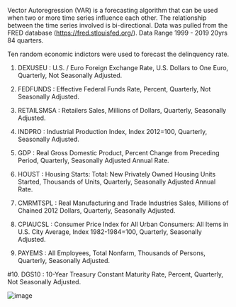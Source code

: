 Vector Autoregression (VAR) is a forecasting algorithm that can be used when two or more time series influence each other. The relationship between the time series involved is bi-directional. Data was pulled from the FRED database (https://fred.stlouisfed.org/). Data Range 1999 - 2019 20yrs 84 quarters.

Ten random economic indictors were used to forecast the delinquency rate.
1. DEXUSEU : U.S. / Euro Foreign Exchange Rate, U.S. Dollars to One Euro, Quarterly, Not Seasonally Adjusted.

2. FEDFUNDS : Effective Federal Funds Rate, Percent, Quarterly, Not Seasonally Adjusted.

3. RETAILSMSA : Retailers Sales, Millions of Dollars, Quarterly, Seasonally Adjusted.

4. INDPRO : Industrial Production Index, Index 2012=100, Quarterly, Seasonally Adjusted.

5. GDP : Real Gross Domestic Product, Percent Change from Preceding Period, Quarterly, Seasonally Adjusted Annual Rate.

6. HOUST : Housing Starts: Total: New Privately Owned Housing Units Started, Thousands of Units, Quarterly, Seasonally Adjusted Annual Rate.

7. CMRMTSPL : Real Manufacturing and Trade Industries Sales, Millions of Chained 2012 Dollars, Quarterly, Seasonally Adjusted.

8. CPIAUCSL : Consumer Price Index for All Urban Consumers: All Items in U.S. City Average, Index 1982-1984=100, Quarterly, Seasonally Adjusted.

9. PAYEMS : All Employees, Total Nonfarm, Thousands of Persons, Quarterly, Seasonally Adjusted.

#10. DGS10 : 10-Year Treasury Constant Maturity Rate, Percent, Quarterly, Not Seasonally Adjusted.

![image](https://user-images.githubusercontent.com/62982909/152434157-dc2fa736-bee1-4e57-a575-73c555fbf443.png)
